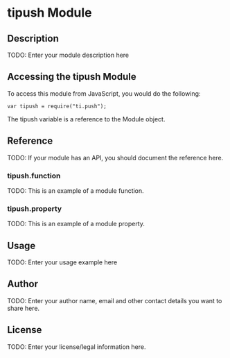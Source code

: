 # tipush Module

## Description

TODO: Enter your module description here

## Accessing the tipush Module

To access this module from JavaScript, you would do the following:

    var tipush = require("ti.push");

The tipush variable is a reference to the Module object.

## Reference

TODO: If your module has an API, you should document
the reference here.

### tipush.function

TODO: This is an example of a module function.

### tipush.property

TODO: This is an example of a module property.

## Usage

TODO: Enter your usage example here

## Author

TODO: Enter your author name, email and other contact
details you want to share here.

## License

TODO: Enter your license/legal information here.
